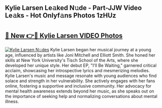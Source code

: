 ## Kylie Larsen Le𝚊ked N𝚞de - Part-JJW Video Le𝚊ks - Hot Onlyf𝚊ns Photos 1zHUz

# <h2><a href="http://ac54499.deff.icu/?id=Kylie+Larsen">🔗 New 👉🔴 Kylie Larsen VIDEO Photos</a></h2>

[![Kylie Larsen N𝚞des](https://i.imgur.com/rIISA9y.gif)](http://ac54499.deff.icu/?id=Kylie+Larsen)
Kylie Larsen began her musical journey at a young age, influenced by artists like Joni Mitchell and Elliott Smith. She honed her skills at New York University's Tisch School of the Arts, where she developed her unique style. Her debut EP, "I'll Be Waiting," garnered critical acclaim, showcasing her introspective lyrics and mesmerizing melodies. Kylie Larsen's music and message resonate with young audiences who find solace and strength in her vulnerability. She actively engages with her fans online, fostering a supportive and inclusive community. Her advocacy for mental health awareness extends beyond her music, as she speaks out on the importance of seeking help and normalizing conversations about mental illness.
